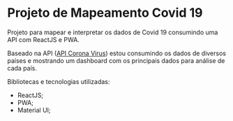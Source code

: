 # Projeto de Mapeamento Covid 19

Projeto para mapear e interpretar os dados de Covid 19 consumindo uma API com ReactJS e PWA.

Baseado na API ([API Corona Virus](https://coronavirus-19-api.herokuapp.com/countries "API Corona Virus")) estou consumindo os dados de diversos países e mostrando um dashboard com os principais dados para análise de cada país.


Bibliotecas e tecnologias utilizadas:
- ReactJS;
- PWA;
- Material UI;
